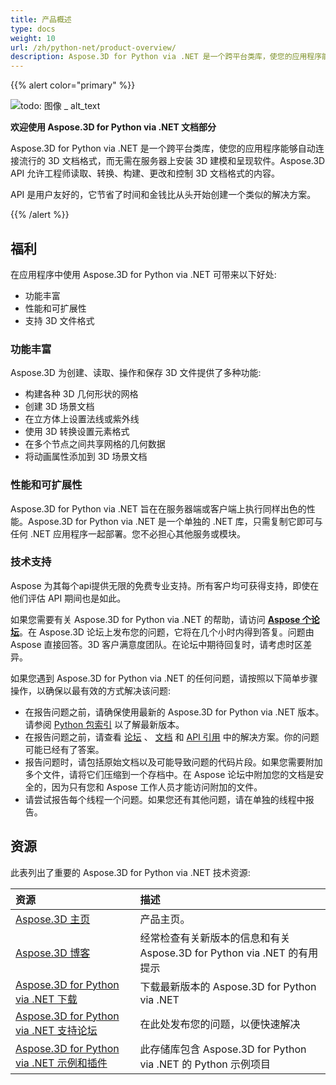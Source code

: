 ```yaml
---
title: 产品概述
type: docs
weight: 10
url: /zh/python-net/product-overview/
description: Aspose.3D for Python via .NET 是一个跨平台类库，使您的应用程序能够自动连接流行的 3D 文档格式，而无需在服务器上安装 3D 建模和呈现软件。Aspose.3D API 允许工程师读取、转换、构建、更改和控制 3D 文档格式的内容。
---
```

{{% alert color="primary" %}} 

![todo: 图像 _ alt_text](/3d/zh/python-net/home_1.png)

**欢迎使用 Aspose.3D for Python via .NET 文档部分**

Aspose.3D for Python via .NET 是一个跨平台类库，使您的应用程序能够自动连接流行的 3D 文档格式，而无需在服务器上安装 3D 建模和呈现软件。Aspose.3D API 允许工程师读取、转换、构建、更改和控制 3D 文档格式的内容。

API 是用户友好的，它节省了时间和金钱比从头开始创建一个类似的解决方案。

{{% /alert %}} 
##  **福利**
在应用程序中使用 Aspose.3D for Python via .NET 可带来以下好处:

- 功能丰富
- 性能和可扩展性
- 支持 3D 文件格式
###  **功能丰富**
Aspose.3D 为创建、读取、操作和保存 3D 文件提供了多种功能:

- 构建各种 3D 几何形状的网格
- 创建 3D 场景文档
- 在立方体上设置法线或紫外线
- 使用 3D 转换设置元素格式
- 在多个节点之间共享网格的几何数据
- 将动画属性添加到 3D 场景文档
###  **性能和可扩展性**
Aspose.3D for Python via .NET 旨在在服务器端或客户端上执行同样出色的性能。Aspose.3D for Python via .NET 是一个单独的 .NET 库，只需复制它即可与任何 .NET 应用程序一起部署。您不必担心其他服务或模块。
###  **技术支持**
Aspose 为其每个api提供无限的免费专业支持。所有客户均可获得支持，即使在他们评估 API 期间也是如此。

如果您需要有关 Aspose.3D for Python via .NET 的帮助，请访问 [**Aspose 个论坛**](https://forum.aspose.com/)。在 Aspose.3D 论坛上发布您的问题，它将在几个小时内得到答复。问题由 Aspose 直接回答。3D 客户满意度团队。在论坛中期待回复时，请考虑时区差异。

如果您遇到 Aspose.3D for Python via .NET 的任何问题，请按照以下简单步骤操作，以确保以最有效的方式解决该问题:

- 在报告问题之前，请确保使用最新的 Aspose.3D for Python via .NET 版本。请参阅 [Python 包索引](https://pypi.org/project/aspose-3d/) 以了解最新版本。
- 在报告问题之前，请查看 [论坛](https://forum.aspose.com/c/3d) 、 [文档](/3d/zh/python-net/) 和 [API 引用](https://reference.aspose.com/3d/net) 中的解决方案。你的问题可能已经有了答案。
- 报告问题时，请包括原始文档以及可能导致问题的代码片段。如果您需要附加多个文件，请将它们压缩到一个存档中。在 Aspose 论坛中附加您的文档是安全的，因为只有您和 Aspose 工作人员才能访问附加的文件。
- 请尝试报告每个线程一个问题。如果您还有其他问题，请在单独的线程中报告。
##  **资源**
此表列出了重要的 Aspose.3D for Python via .NET 技术资源:

|**资源**|**描述**|
| :- | :- |
|[Aspose.3D 主页](https://products.aspose.com/3d/python-net/)|产品主页。|
|[Aspose.3D 博客](https://blog.aspose.com/category/3d/)|经常检查有关新版本的信息和有关 Aspose.3D for Python via .NET 的有用提示|
|[Aspose.3D for Python via .NET 下载](https://pypi.org/project/aspose-3d/)|下载最新版本的 Aspose.3D for Python via .NET|
|[Aspose.3D for Python via .NET 支持论坛](https://forum.aspose.com/c/3d/18)|在此处发布您的问题，以便快速解决|
|[Aspose.3D for Python via .NET 示例和插件](https://github.com/aspose-3d/Aspose.3D-for-Python-via-.NET)|此存储库包含 Aspose.3D for Python via .NET 的 Python 示例项目|

